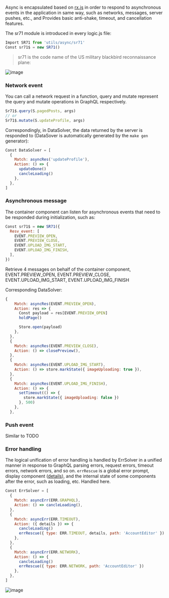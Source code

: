 Async is encapsulated based on [rx.js](https://github.com/reactivex/rxjs) in order to respond to asynchronous events in the application in same way, such as networks, messages, server pushes, etc., and Provides basic anti-shake, timeout, and cancellation features.

The sr71 module is introduced in every logic.js file:

```js
Import SR71 from 'utils/async/sr71'
Const sr71$ = new SR71()
```


> sr71 is the code name of the US military blackbird reconnaissance plane:


![image](https://user-images.githubusercontent.com/6184465/51725044-34d67380-209b-11e9-87a4-9edeec396958.png)


### Network event


You can call a network request in a function, query and mutate represent the query and mutate operations in GraphQL respectively.

```js
Sr71$.query(S.pagedPosts, args)
// or
Sr71$.mutate(S.updateProfile, args)
```

Correspondingly, in DataSolver, the data returned by the server is responded to (DataSover is automatically generated by the `make gen` generator):

```js
Const DataSolver = [
  {
    Match: asyncRes('updateProfile'),
    Action: () => {
      updateDone()
      cancleLoading()
    },
  },
]
```

### Asynchronous message

The container component can listen for asynchronous events that need to be responded during initialization, such as:

```js
Const sr71$ = new SR71({
  Resv_event: [
    EVENT.PREVIEW_OPEN,
    EVENT.PREVIEW_CLOSE,
    EVENT.UPLOAD_IMG_START,
    EVENT.UPLOAD_IMG_FINISH,
  ],
})
```

Retrieve 4 messages on behalf of the container component, EVENT.PREVIEW_OPEN, EVENT.PREVIEW_CLOSE, EVENT.UPLOAD_IMG_START, EVENT.UPLOAD_IMG_FINISH

Corresponding DataSolver:

```js
{
    Match: asyncRes(EVENT.PREVIEW_OPEN),
    Action: res => {
      Const payload = res[EVENT.PREVIEW_OPEN]
      holdPage()

      Store.open(payload)
    },
  },
  {
    Match: asyncRes(EVENT.PREVIEW_CLOSE),
    Action: () => closePreview(),
  },
  {
    Match: asyncRes(EVENT.UPLOAD_IMG_START),
    Action: () => store.markState({ imageUploading: true }),
  },
  {
    Match: asyncRes(EVENT.UPLOAD_IMG_FINISH),
    Action: () => {
      setTimeout(() => {
        store.markState({ imageUploading: false })
      }, 500)
    },
  },
```

### Push event

Similar to TODO


### Error handling

The logical unification of error handling is handled by ErrSolver in a unified manner in response to GraphQL parsing errors, request errors, timeout errors, network errors, and so on. `errRescue` is a global error prompt, display component ([details](https://github.com/coderplanets/coderplanets_web/issues/340)), and the internal state of some components after the error, such as loading, etc. Handled here.

```js
Const ErrSolver = [
  {
    Match: asyncErr(ERR.GRAPHQL),
    Action: () => cancleLoading(),
  },
  {
    Match: asyncErr(ERR.TIMEOUT),
    Action: ({ details }) => {
      cancleLoading()
      errRescue({ type: ERR.TIMEOUT, details, path: 'AccountEditor' })
    },
  },
  {
    Match: asyncErr(ERR.NETWORK),
    Action: () => {
      cancleLoading()
      errRescue({ type: ERR.NETWORK, path: 'AccountEditor' })
    },
  },
]
```

![image](https://user-images.githubusercontent.com/6184465/51435747-e5b6ca00-1cb9-11e9-8da7-19e027675dd5.png)
